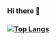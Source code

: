 ### Hi there 👋


### [![Top Langs](https://github-readme-stats.vercel.app/api/top-langs/?username=MatildaBjorken&layout=compact)](https://github.com/anuraghazra/github-readme-stats)

<!--
**MatildaBjorken/MatildaBjorken** is a ✨ _special_ ✨ repository because its `README.md` (this file) appears on your GitHub profile.


Here are some ideas to get you started:

- 🔭 I’m currently working on ...
- 🌱 I’m currently learning ...
- 👯 I’m looking to collaborate on ...
- 🤔 I’m looking for help with ...
- 💬 Ask me about ...
- 📫 How to reach me: ...
- 😄 Pronouns: ...
- ⚡ Fun fact: ...
-->
